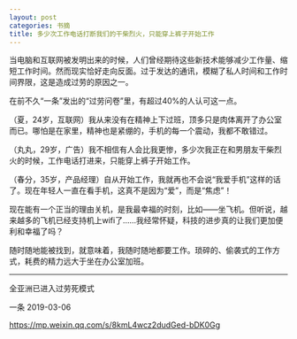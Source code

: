 ```yaml
---
layout: post
categories: 书摘
title: 多少次工作电话打断我们的干柴烈火，只能穿上裤子开始工作
---
```


当电脑和互联网被发明出来的时候，人们曾经期待这些新技术能够减少工作量、缩短工作时间。然而现实恰好走向反面。过于发达的通讯，模糊了私人时间和工作时间界限，这是造成过劳的原因之一。

在前不久“一条”发出的“过劳问卷”里，有超过40%的人认可这一点。

（夏，24岁，互联网）我从来没有在精神上下过班，顶多只是肉体离开了办公室而已。哪怕是在家里，精神也是紧绷的，手机的每一个震动，我都不敢错过。 

（丸丸，29岁，广告）我不相信有人会比我更惨，多少次我正在和男朋友干柴烈火的时候，工作电话打进来，只能穿上裤子开始工作。 

（春分，35岁，产品经理）自从开始工作，我就再也不会说“我爱手机”这样的话了。现在年轻人一直在看手机，这真不是因为“爱”，而是“焦虑”！

现在能有一个正当的理由关机，是我最幸福的时刻，比如——坐飞机。但听说，越来越多的飞机已经支持机上wifi了……我经常怀疑，科技的进步真的让我们更加便利和幸福了吗？

随时随地能被找到，就意味着，我随时随地都要工作。琐碎的、偷袭式的工作方式，耗费的精力远大于坐在办公室加班。

---

全亚洲已进入过劳死模式

一条  2019-03-06

https://mp.weixin.qq.com/s/8kmL4wcz2dudGed-bDK0Gg